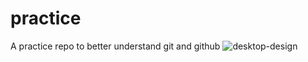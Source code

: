 # practice
A practice repo to better understand git and github
![desktop-design](https://user-images.githubusercontent.com/102330014/218283353-c61381c4-43b9-4236-9a6f-09581f6d35cf.jpg)
